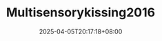---
title: 'Multisensorykissing2016'
date: 2025-04-05T20:17:18+08:00
link: ""
buttonText: ""
picture: ""
authors: ""
journal: ""
abstract: ""
doi: ""
draft: true
---